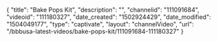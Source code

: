 {
    "title": "Bake Pops Kit",
    "description": "",
    "channelid": "111091684",
    "videoid": "111180327",
    "date_created": "1502924429",
    "date_modified": "1504049177",
    "type": "captivate",
    "layout": "channelVideo",
    "url": "\/bbbusa-latest-videos\/bake-pops-kit\/111091684-111180327"
}